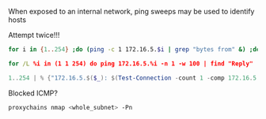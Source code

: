 When exposed to an internal network, ping sweeps may be used to identify hosts

Attempt twice!!!

```bash
for i in {1..254} ;do (ping -c 1 172.16.5.$i | grep "bytes from" &) ;done
```

```cmd
for /L %i in (1 1 254) do ping 172.16.5.%i -n 1 -w 100 | find "Reply"
```

```powershell
1..254 | % {"172.16.5.$($_): $(Test-Connection -count 1 -comp 172.16.5.$($_) -quiet)"}
```

Blocked ICMP?
```bash
proxychains nmap <whole_subnet> -Pn
```